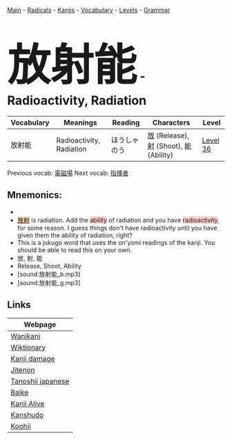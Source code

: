 <style> bigfont {font-size: 100px}</style>
[Main](../README.md) -
[Radicals](../radicals.md) -
[Kanjis](../kanjis.md) -
[Vocabulary](../vocabulary.md) -
[Levels](../levels.md) -
[Grammar](../grammar.md)
# <bigfont> 放射能</bigfont> - Radioactivity, Radiation 

| Vocabulary | Meanings | Reading | Characters | Level |
| --- | --- | --- | --- | --- |
| 放射能 | Radioactivity, Radiation | ほうしゃのう |  [放](../kanjis/放.md) (Release), [射](../kanjis/射.md) (Shoot), [能](../kanjis/能.md) (Ability) | [Level 36](../levels/wk_level36.md) |

Previous vocab: [電磁場](電磁場.md) Next vocab: [指揮者](指揮者.md) 

## Mnemonics:

* 
* <span style="background-color:#fed8b1"> [放射](https://jisho.org/search/放射)</span> is radiation. Add the <span style="background-color:#ffcccb"> ability</span> of radiation and you have <span style="background-color:#ffcccb"> radioactivity</span>, for some reason. I guess things don't have radioactivity until you have given them the ability of radiation, right?
* This is a jukugo word that uses the on'yomi readings of the kanji. You should be able to read this on your own.
* 放, 射, 能
* Release, Shoot, Ability
* [sound:放射能_b.mp3]
* [sound:放射能_g.mp3]


## Links 

| Webpage |
| --- |
| [Wanikani          ](https://www.wanikani.com/kanji/放射能) |
| [Wiktionary        ](https://en.wiktionary.org/wiki/放射能) |
| [Kanji damage      ](http://www.kanjidamage.com/kanji/search?utf8=✓&q=放射能) |
| [Jitenon           ](https://jitenon.com/kanji/放射能) |
| [Tanoshii japanese ](https://www.tanoshiijapanese.com/dictionary/kanji.cfm?k=放射能) |
| [Baike             ](https://baike.baidu.com/item/放射能) |
| [Kanji Alive       ](https://app.kanjialive.com/放射能) |
| [Kanshudo          ](https://www.kanshudo.com/searchmn?q=放射能) |
| [Koohii            ](https://kanji.koohii.com/study/kanji/放射能) |
